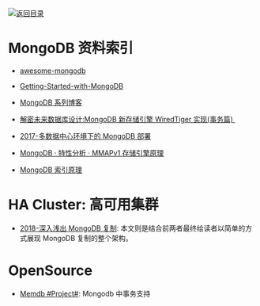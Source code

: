 [![返回目录](https://parg.co/UGo)](https://github.com/wxyyxc1992/Awesome-Reference)

# MongoDB 资料索引

* [awesome-mongodb](https://github.com/ramnes/awesome-mongodb)

* [Getting-Started-with-MongoDB](https://jockchou.gitbooks.io/getting-started-with-mongodb/content/book/install.html)

* [MongoDB 系列博客](http://my.oschina.net/happyBKs/blog?catalog=565081)

* [解密未来数据库设计:MongoDB 新存储引擎 WiredTiger 实现(事务篇) ](http://mp.weixin.qq.com/s?__biz=MzAwMDU1MTE1OQ==&mid=2653547303&idx=1&sn=c8bd7648fe94d570ca2ba307eb92b212&scene=23&srcid=0607r1uNUwxjtLUZqRKrCCc5#rd)

* [2017-多数据中心环境下的 MongoDB 部署](https://mp.weixin.qq.com/s/-GbUYjiHOgNwJRgJ7SiogA)

* [MongoDB · 特性分析 · MMAPv1 存储引擎原理](http://mp.weixin.qq.com/s?__biz=MzAwNjQwNzU2NQ==&mid=2650342491&idx=1&sn=20251a07028e4abd8f748132095157c3&scene=23&srcid=0417h1lnv1kil2BaQ7Bis1RS#rd)

* [MongoDB 索引原理](http://blog.yunnotes.net/index.php/mongodb-index-howto/)

# HA Cluster: 高可用集群

* [2018-深入浅出 MongoDB 复制](http://www.infoq.com/cn/articles/mongodb-replication): 本文则是结合前两者最终给读者以简单的方式展现 MongoDB 复制的整个架构。

# OpenSource

* [Memdb #Project#](http://rain1017.github.io/memdb/): Mongodb 中事务支持
